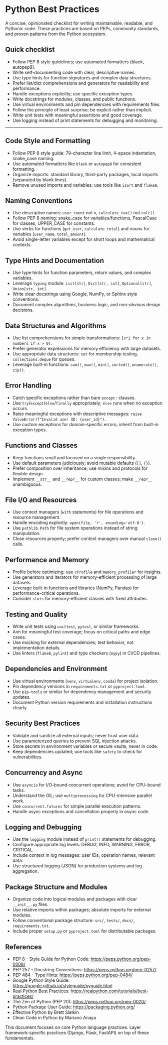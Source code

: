 # Python Best Practices

A concise, opinionated checklist for writing maintainable, readable, and Pythonic code. These practices are based on PEPs, community standards, and proven patterns from the Python ecosystem.

## Quick checklist

- Follow PEP 8 style guidelines; use automated formatters (black, autopep8).
- Write self-documenting code with clear, descriptive names.
- Use type hints for function signatures and complex data structures.
- Prefer list/dict comprehensions and generators for readability and performance.
- Handle exceptions explicitly; use specific exception types.
- Write docstrings for modules, classes, and public functions.
- Use virtual environments and pin dependencies with requirements files.
- Follow the principle of least surprise; be explicit rather than implicit.
- Write unit tests with meaningful assertions and good coverage.
- Use logging instead of print statements for debugging and monitoring.

---

## Code Style and Formatting

- Follow PEP 8 style guide: 79-character line limit, 4-space indentation, snake_case naming.
- Use automated formatters like `black` or `autopep8` for consistent formatting.
- Organize imports: standard library, third-party packages, local imports (separated by blank lines).
- Remove unused imports and variables; use tools like `isort` and `flake8`.

## Naming Conventions

- Use descriptive names: `user_count` not `n`, `calculate_tax()` not `calc()`.
- Follow PEP 8 naming: snake_case for variables/functions, PascalCase for classes, UPPER_CASE for constants.
- Use verbs for functions (`get_user`, `calculate_total`) and nouns for variables (`user_name`, `total_amount`).
- Avoid single-letter variables except for short loops and mathematical contexts.

## Type Hints and Documentation

- Use type hints for function parameters, return values, and complex variables.
- Leverage `typing` module: `List[str]`, `Dict[str, int]`, `Optional[str]`, `Union[str, int]`.
- Write clear docstrings using Google, NumPy, or Sphinx style conventions.
- Document complex algorithms, business logic, and non-obvious design decisions.

## Data Structures and Algorithms

- Use list comprehensions for simple transformations: `[x*2 for x in numbers if x > 0]`.
- Prefer generator expressions for memory efficiency with large datasets.
- Use appropriate data structures: `set` for membership testing, `collections.deque` for queues.
- Leverage built-in functions: `sum()`, `max()`, `min()`, `sorted()`, `enumerate()`, `zip()`.

## Error Handling

- Catch specific exceptions rather than bare `except:` clauses.
- Use `try`/`except`/`else`/`finally` appropriately; `else` runs when no exception occurs.
- Raise meaningful exceptions with descriptive messages: `raise ValueError(f"Invalid user ID: {user_id}")`.
- Use custom exceptions for domain-specific errors; inherit from built-in exception types.

## Functions and Classes

- Keep functions small and focused on a single responsibility.
- Use default parameters judiciously; avoid mutable defaults (`[]`, `{}`).
- Prefer composition over inheritance; use mixins and protocols for flexible design.
- Implement `__str__` and `__repr__` for custom classes; make `__repr__` unambiguous.

## File I/O and Resources

- Use context managers (`with` statements) for file operations and resource management.
- Handle encoding explicitly: `open(file, 'r', encoding='utf-8')`.
- Use `pathlib.Path` for file system operations instead of string manipulation.
- Close resources properly; prefer context managers over manual `close()` calls.

## Performance and Memory

- Profile before optimizing; use `cProfile` and `memory_profiler` for insights.
- Use generators and iterators for memory-efficient processing of large datasets.
- Leverage built-in functions and libraries (NumPy, Pandas) for performance-critical operations.
- Consider `slots` for memory-efficient classes with fixed attributes.

## Testing and Quality

- Write unit tests using `unittest`, `pytest`, or similar frameworks.
- Aim for meaningful test coverage; focus on critical paths and edge cases.
- Use mocking for external dependencies; test behavior, not implementation details.
- Use linters (`flake8`, `pylint`) and type checkers (`mypy`) in CI/CD pipelines.

## Dependencies and Environment

- Use virtual environments (`venv`, `virtualenv`, `conda`) for project isolation.
- Pin dependency versions in `requirements.txt` or `pyproject.toml`.
- Use `pip-tools` or similar for dependency management and security updates.
- Document Python version requirements and installation instructions clearly.

## Security Best Practices

- Validate and sanitize all external inputs; never trust user data.
- Use parameterized queries to prevent SQL injection attacks.
- Store secrets in environment variables or secure vaults, never in code.
- Keep dependencies updated; use tools like `safety` to check for vulnerabilities.

## Concurrency and Async

- Use `asyncio` for I/O-bound concurrent operations; avoid for CPU-bound tasks.
- Understand the GIL; use `multiprocessing` for CPU-intensive parallel work.
- Use `concurrent.futures` for simple parallel execution patterns.
- Handle async exceptions and cancellation properly in async code.

## Logging and Debugging

- Use the `logging` module instead of `print()` statements for debugging.
- Configure appropriate log levels: DEBUG, INFO, WARNING, ERROR, CRITICAL.
- Include context in log messages: user IDs, operation names, relevant data.
- Use structured logging (JSON) for production systems and log aggregation.

## Package Structure and Modules

- Organize code into logical modules and packages with clear `__init__.py` files.
- Use relative imports within packages; absolute imports for external modules.
- Follow conventional package structure: `src/`, `tests/`, `docs/`, `requirements.txt`.
- Include proper `setup.py` or `pyproject.toml` for distributable packages.

## References

- PEP 8 - Style Guide for Python Code: https://peps.python.org/pep-0008/
- PEP 257 - Docstring Conventions: https://peps.python.org/pep-0257/
- PEP 484 - Type Hints: https://peps.python.org/pep-0484/
- Google Python Style Guide: https://google.github.io/styleguide/pyguide.html
- Real Python Best Practices: https://realpython.com/tutorials/best-practices/
- The Zen of Python (PEP 20): https://peps.python.org/pep-0020/
- Python Package User Guide: https://packaging.python.org/
- Effective Python by Brett Slatkin
- Clean Code in Python by Mariano Anaya

This document focuses on core Python language practices. Layer framework-specific practices (Django, Flask, FastAPI) on top of these fundamentals.